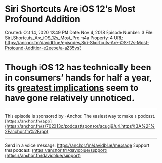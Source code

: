 # Siri Shortcuts Are iOS 12's Most Profound Addition

Created: Oct 14, 2020 12:49 PM
Date: Nov 4, 2018
Episode Number: 3
File: Siri_Shortcuts_Are_iOS_12s_Most_Pro.m4a
Property: 4
URL: https://anchor.fm/davidblue/episodes/Siri-Shortcuts-Are-iOS-12s-Most-Profound-Addition-e2eepe/a-a235vs3

# Though iOS 12 has technically been in consumers’ hands for half a year, its [greatest implications](https://bilge.world/siri-shortcuts-ios12-review) seem to have gone relatively unnoticed.

- --

This episode is sponsored by
· Anchor: The easiest way to make a podcast. [https://anchor.fm/app](https://anchor.fm/s/702013c/podcast/sponsor/acugj9/url/https%3A%2F%2Fanchor.fm%2Fapp)

- --

Send in a voice message: https://anchor.fm/davidblue/message
Support this podcast: [https://anchor.fm/davidblue/support](https://anchor.fm/davidblue/support)